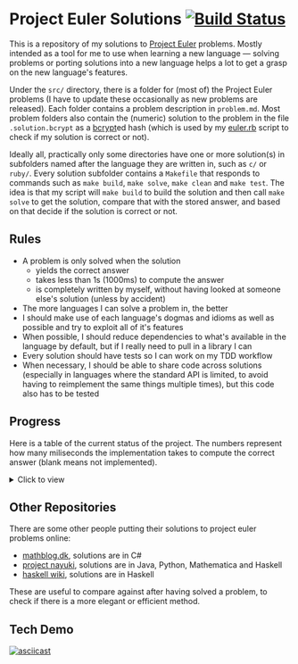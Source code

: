 # Project Euler Solutions [![Build Status](https://travis-ci.org/xfbs/euler.svg?branch=master)](https://travis-ci.org/xfbs/euler)

This is a repository of my solutions to [Project Euler](https://projecteuler.net/)
problems. Mostly intended as a tool for me to use when learning a new language —
solving problems or porting solutions into a new language helps a lot to get a 
grasp on the new language's features.

Under the `src/` directory, there is a folder for (most of) the Project Euler
problems (I have to update these occasionally as new problems are released).
Each folder contains a problem description in `problem.md`. Most problem folders also
contain the (numeric) solution to the problem in the file `.solution.bcrypt` as
a [bcrypt](https://en.wikipedia.org/wiki/Bcrypt)ed hash (which is used by my 
[euler.rb](euler.rb) script to check if my solution is correct or not).

Ideally all, practically only some directories have one or more solution(s) in
subfolders named after the language they are written in, such as `c/` or
`ruby/`. Every solution subfolder contains a `Makefile` that responds to commands
such as `make build`, `make solve`, `make clean` and `make test`. The idea is
that my script will `make build` to build the solution and then call
`make solve` to get the solution, compare that with the stored answer, and
based on that decide if the solution is correct or not.

## Rules

  - A problem is only solved when the solution
      - yields the correct answer
      - takes less than 1s (1000ms) to compute the answer
      - is completely written by myself, without having looked at someone else's
        solution (unless by accident)
  - The more languages I can solve a problem in, the better
  - I should make use of each language's dogmas and idioms as well as possible
    and try to exploit all of it's features
  - When possible, I should reduce dependencies to what's available in the
    language by default, but if I really need to pull in a library I can
  - Every solution should have tests so I can work on my TDD workflow
  - When necessary, I should be able to share code across solutions (especially
    in languages where the standard API is limited, to avoid having to
    reimplement the same things multiple times), but this code also has to be
    tested

## Progress

Here is a table of the current status of the project. The numbers represent how
many miliseconds the implementation takes to compute the correct answer (blank
means not implemented). 

<details>
  <summary>Click to view</summary>

| problem | crystal |    c | ruby | python | rust |
| ------: | ------: | ---: | ---: | -----: | ---: |
| `001` |   20 |   10 |   60 |   40 |   70 |
| `002` |   30 |   10 |   90 |   50 |   80 |
| `003` |   20 |   20 |  100 |   60 |   70 |
| `004` |   60 |   20 |  340 |  720 |  100 |
| `005` |   20 |   10 |   70 |   60 |   80 |
| `006` |   20 |    0 |   70 |   50 |   70 |
| `007` |   30 |   30 |  180 |  190 |   80 |
| `008` |   20 |    0 |   70 |   50 |      |
| `009` |   10 |   10 |   80 |   80 |   80 |
| `010` |  470 |  300 |      |  550 |  100 |
| `011` |    0 |      |   60 |      |      |
| `012` |   70 |   30 |  630 | 1000 |      |
| `013` |   20 |    0 |   60 |   50 |      |
| `014` |  530 |   70 |      |      |      |
| `015` |   20 |   20 |   60 |      |      |
| `016` |   10 |      |   70 |      |      |
| `017` |   30 |   20 |  100 |      |      |
| `018` |   30 |   10 |   60 |      |      |
| `019` |   10 |    0 |   70 |      |      |
| `020` |   10 |      |   80 |      |      |
| `021` |   70 |   20 |  430 |      |      |
| `022` |   30 |   20 |   90 |      |      |
| `023` |  590 |  140 |      |      |      |
| `024` |   10 |      |   60 |      |      |
| `025` |      |      |      |   60 |      |
| `026` |   30 |      |  150 |      |      |
| `027` |      |  360 |      |      |      |
| `028` |   10 |   20 |   70 |      |      |
| `029` |  300 |    0 |   80 |      |      |
| `030` |   20 |   30 |   80 |      |      |
| `031` |   30 |      |   90 |      |      |
| `032` |  310 |  700 |      |      |      |
| `033` |    0 |      |   70 |      |      |
| `034` |   60 |  430 |  230 |      |      |
| `035` |  840 |  150 |      |      |      |
| `036` |   10 |  150 |   60 |      |      |
| `037` |      |   90 |      |      |      |
| `038` |   80 |      |  160 |      |      |
| `039` |   10 |      |  100 |      |      |
| `040` |   20 |   10 |   60 |      |      |
| `041` |      |  750 |      |      |      |
| `042` |   20 |      |   60 |      |      |
| `043` |      |   10 |      |      |      |
| `044` |      |   40 |      |      |      |
| `045` |   20 |      |   80 |      |      |
| `046` |      |  140 |      |      |      |
| `048` |      |   20 |      |      |      |
| `049` |      |  190 |      |      |      |
| `050` |      |   20 |      |      |      |
| `052` |  100 |   60 |  270 |      |      |

</details>

## Other Repositories

There are some other people putting their solutions to project euler problems
online:

  - [mathblog.dk](http://www.mathblog.dk/project-euler-solutions/), solutions
    are in C#
  - [project nayuki](https://www.nayuki.io/page/project-euler-solutions),
    solutions are in Java, Python, Mathematica and Haskell
  - [haskell wiki](https://wiki.haskell.org/Euler_problems), solutions are in
    Haskell

These are useful to compare against after having solved a problem, to check if
there is a more elegant or efficient method.

## Tech Demo

[![asciicast](https://asciinema.org/a/OJ6I04nBYKx6Z1sfbMpMwgrck.png)](https://asciinema.org/a/OJ6I04nBYKx6Z1sfbMpMwgrck)

